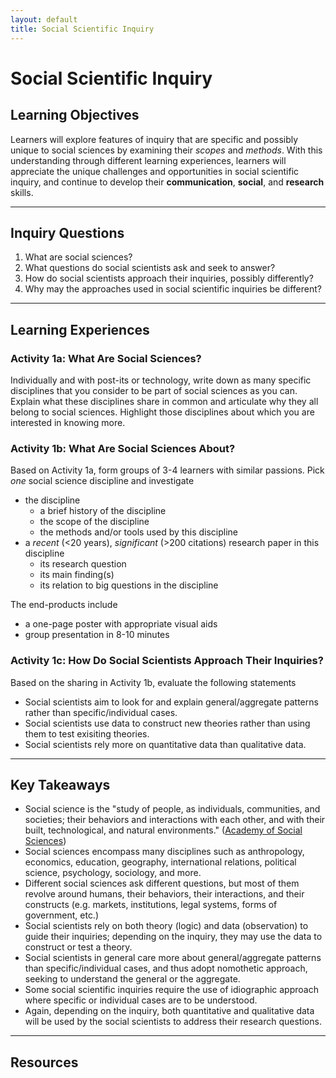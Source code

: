 ```yaml
---
layout: default
title: Social Scientific Inquiry
---
```


# Social Scientific Inquiry

## Learning Objectives
Learners will explore features of inquiry that are specific and possibly unique to social sciences by examining their *scopes* and *methods*. With this understanding through different learning experiences, learners will appreciate the unique challenges and opportunities in social scientific inquiry, and continue to develop their **communication**, **social**, and **research** skills.

---

## Inquiry Questions
1. What are social sciences?
2. What questions do social scientists ask and seek to answer?
3. How do social scientists approach their inquiries, possibly differently?
4. Why may the approaches used in social scientific inquiries be different?

---

## Learning Experiences

### Activity 1a: What Are Social Sciences?

Individually and with post-its or technology, write down as many specific disciplines that you consider to be part of social sciences as you can. Explain what these disciplines share in common and articulate why they all belong to social sciences. Highlight those disciplines about which you are interested in knowing more.

### Activity 1b: What Are Social Sciences About?

Based on Activity 1a, form groups of 3-4 learners with similar passions. Pick *one* social science discipline and investigate
- the discipline
  - a brief history of the discipline
  - the scope of the discipline
  - the methods and/or tools used by this discipline
- a *recent* (<20 years), *significant* (>200 citations) research paper in this discipline
  - its research question
  - its main finding(s)
  - its relation to big questions in the discipline

The end-products include
- a one-page poster with appropriate visual aids
- group presentation in 8-10 minutes

### Activity 1c: How Do Social Scientists Approach Their Inquiries?

Based on the sharing in Activity 1b, evaluate the following statements
- Social scientists aim to look for and explain general/aggregate patterns rather than specific/individual cases.
- Social scientists use data to construct new theories rather than using them to test exisiting theories.
- Social scientists rely more on quantitative data than qualitative data.

---

## Key Takeaways

- Social science is the "study of people, as individuals, communities, and societies; their behaviors and interactions with each other, and with their built, technological, and natural environments." ([Academy of Social Sciences](https://acss.org.uk/what-is-social-science/))
- Social sciences encompass many disciplines such as anthropology, economics, education, geography, international relations, political science, psychology, sociology, and more.
- Different social sciences ask different questions, but most of them revolve around humans, their behaviors, their interactions, and their constructs (e.g. markets, institutions, legal systems, forms of government, etc.)
- Social scientists rely on both theory (logic) and data (observation) to guide their inquiries; depending on the inquiry, they may use the data to construct or test a theory.
- Social scientists in general care more about general/aggregate patterns than specific/individual cases, and thus adopt nomothetic approach, seeking to understand the general or the aggregate.
- Some social scientific inquiries require the use of idiographic approach where specific or individual cases are to be understood.
- Again, depending on the inquiry, both quantitative and qualitative data will be used by the social scientists to address their research questions.

---

## Resources


